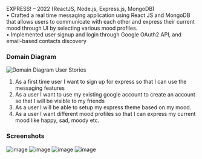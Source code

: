 EXPRESS! – 2022 (ReactJS, Node.js, Express.js, MongoDB)   
• Crafted a real time messaging application using React JS and MongoDB that allows users to communicate with each other and
express their current mood through UI by selecting various mood profiles.   
• Implemented user signup and login through Google OAuth2 API, and email-based contacts discovery

### Domain Diagram
![Domain Diagram](https://user-images.githubusercontent.com/98078922/160919688-58ccfc3b-c196-4c09-b205-8836e338bf37.jpeg)
User Stories
1. As a first time user I want to sign up for express so that I can use the messaging features
2. As a user I want to use my existing google account to create an account so that I will be visible to my friends
3. As a user I will be able to setup my express theme based on my mood.
4. As a user I want different mood profiles so that I can express my current mood like happy, sad, moody etc.

### Screenshots

![image](https://github.com/prudhvi-nakkina/Expresss/assets/98019163/b73bf342-7b81-4f78-819c-b33d5f2cd74f)
![image](https://github.com/prudhvi-nakkina/Expresss/assets/98019163/9e931232-9b4f-411e-9291-f1f4616b1759)
![image](https://github.com/prudhvi-nakkina/Expresss/assets/98019163/9f4602be-286f-488c-9d04-d13cf89d4f2a)
![image](https://github.com/prudhvi-nakkina/Expresss/assets/98019163/bc04ad97-4427-4d7c-8319-32e9dc269690)


